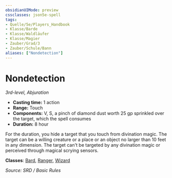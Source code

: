 ```yaml
---
obsidianUIMode: preview
cssclasses: json5e-spell
tags:
- Quelle/5e/Players_Handbook
- Klasse/Barde
- Klasse/Waldläufer
- Klasse/Magier
- Zauber/Grad/3
- Zauber/Schule/Bann
aliases: ["Nondetection"]
---
```

# Nondetection
*3rd-level, Abjuration*  

- **Casting time:** 1 action
- **Range:** Touch
- **Components:** V, S, a pinch of diamond dust worth 25 gp sprinkled over the target, which the spell consumes
- **Duration:** 8 hour

For the duration, you hide a target that you touch from divination magic. The target can be a willing creature or a place or an object no larger than 10 feet in any dimension. The target can't be targeted by any divination magic or perceived through magical scrying sensors.

**Classes**: [Bard](05%20-%20Wikipedia/Charakteroptionen/02.%20Klassen/Barde.md), [Ranger](../Charakteroptionen/Klassen/Waldläufer.md), [Wizard](../Charakteroptionen/Klassen/Magier.md)

*Source: SRD / Basic Rules*